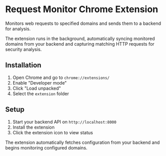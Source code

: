 # Request Monitor Chrome Extension

Monitors web requests to specified domains and sends them to a backend for analysis.

The extension runs in the background, automatically syncing monitored domains from your backend and capturing matching HTTP requests for security analysis.

## Installation

1. Open Chrome and go to `chrome://extensions/`
2. Enable "Developer mode"
3. Click "Load unpacked"
4. Select the `extension` folder

## Setup

1. Start your backend API on `http://localhost:8000`
2. Install the extension
3. Click the extension icon to view status

The extension automatically fetches configuration from your backend and begins monitoring configured domains. 